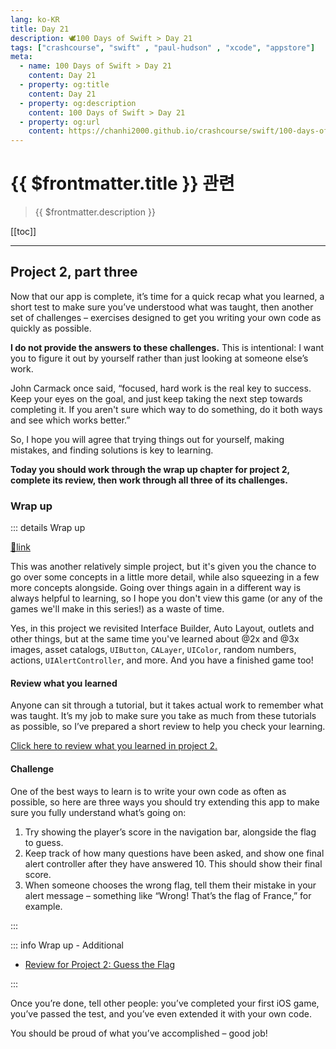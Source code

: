 ```yaml
---
lang: ko-KR
title: Day 21
description: 🕊️100 Days of Swift > Day 21
tags: ["crashcourse", "swift" , "paul-hudson" , "xcode", "appstore"]
meta:
  - name: 100 Days of Swift > Day 21
    content: Day 21
  - property: og:title
    content: Day 21
  - property: og:description
    content: 100 Days of Swift > Day 21
  - property: og:url
    content: https://chanhi2000.github.io/crashcourse/swift/100-days-of-swift/21.html
---
```


# {{ $frontmatter.title }} 관련

> {{ $frontmatter.description }}

[[toc]]

---

## Project 2, part three

Now that our app is complete, it’s time for a quick recap what you learned, a short test to make sure you’ve understood what was taught, then another set of challenges – exercises designed to get you writing your own code as quickly as possible.

__I do not provide the answers to these challenges.__ This is intentional: I want you to figure it out by yourself rather than just looking at someone else’s work.

John Carmack once said, “focused, hard work is the real key to success. Keep your eyes on the goal, and just keep taking the next step towards completing it. If you aren't sure which way to do something, do it both ways and see which works better.”

So, I hope you will agree that trying things out for yourself, making mistakes, and finding solutions is key to learning.

__Today you should work through the wrap up chapter for project 2, complete its review, then work through all three of its challenges.__

### Wrap up

::: details Wrap up
 
[📎link](https://www.hackingwithswift.com/read/2/6/wrap-up)

<YouTube id="w0ktVEpGet4" />

This was another relatively simple project, but it's given you the chance to go over some concepts in a little more detail, while also squeezing in a few more concepts alongside. Going over things again in a different way is always helpful to learning, so I hope you don't view this game (or any of the games we'll make in this series!) as a waste of time.

Yes, in this project we revisited Interface Builder, Auto Layout, outlets and other things, but at the same time you've learned about @2x and @3x images, asset catalogs, `UIButton`, `CALayer`, `UIColor`, random numbers, actions, `UIAlertController`, and more. And you have a finished game too!

#### Review what you learned

Anyone can sit through a tutorial, but it takes actual work to remember what was taught. It’s my job to make sure you take as much from these tutorials as possible, so I’ve prepared a short review to help you check your learning.

[Click here to review what you learned in project 2.][project-2-guesss-the-flag]

#### Challenge

One of the best ways to learn is to write your own code as often as possible, so here are three ways you should try extending this app to make sure you fully understand what’s going on:

1. Try showing the player’s score in the navigation bar, alongside the flag to guess.
2. Keep track of how many questions have been asked, and show one final alert controller after they have answered 10. This should show their final score.
3. When someone chooses the wrong flag, tell them their mistake in your alert message – something like “Wrong! That’s the flag of France,” for example.

:::

::: info Wrap up - Additional

- [Review for Project 2: Guess the Flag][project-2-guesss-the-flag]

:::


Once you’re done, tell other people: you’ve completed your first iOS game, you’ve passed the test, and you’ve even extended it with your own code.

You should be proud of what you’ve accomplished – good job!

[project-2-guesss-the-flag]: https://www.hackingwithswift.com/review/hws/project-2-guess-the-flag